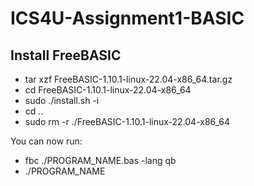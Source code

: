 # ICS4U-Assignment1-BASIC

## Install FreeBASIC
- tar xzf FreeBASIC-1.10.1-linux-22.04-x86_64.tar.gz
- cd FreeBASIC-1.10.1-linux-22.04-x86_64
- sudo ./install.sh -i
- cd ..
- sudo rm -r ./FreeBASIC-1.10.1-linux-22.04-x86_64

You can now run:
- fbc ./PROGRAM_NAME.bas -lang qb
- ./PROGRAM_NAME
